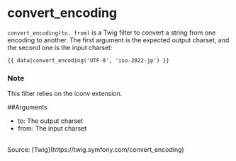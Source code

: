 # convert_encoding

`convert_encoding(to, from)` is a Twig filter to convert a string from one encoding to another. The first argument is the expected output
charset, and the second one is the input charset:

```twig
{{ data|convert_encoding('UTF-8', 'iso-2022-jp') }}
```

### Note
This filter relies on the iconv extension.

##Arguments
<ul>
<li>to: The output charset</li>
<li>from: The input charset</li>
</ul>
<br>
Source: [Twig](https://twig.symfony.com/convert_encoding)